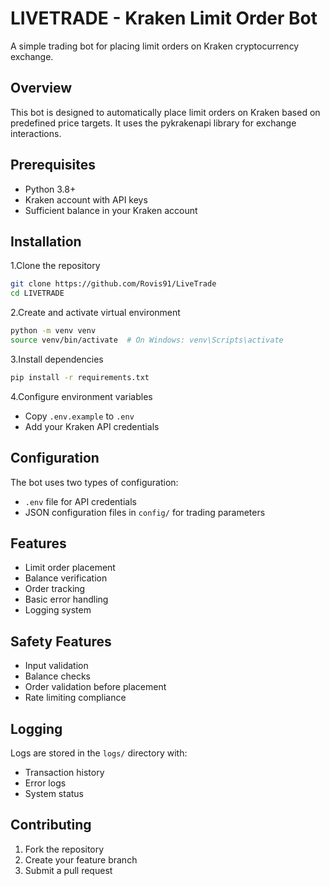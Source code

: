 # LIVETRADE - Kraken Limit Order Bot

A simple trading bot for placing limit orders on Kraken cryptocurrency exchange.

## Overview

This bot is designed to automatically place limit orders on Kraken based on predefined price targets. It uses the pykrakenapi library for exchange interactions.

## Prerequisites

- Python 3.8+
- Kraken account with API keys
- Sufficient balance in your Kraken account

## Installation

1.Clone the repository

```bash
git clone https://github.com/Rovis91/LiveTrade
cd LIVETRADE
```

2.Create and activate virtual environment

```bash
python -m venv venv
source venv/bin/activate  # On Windows: venv\Scripts\activate
```

3.Install dependencies

```bash
pip install -r requirements.txt
```

4.Configure environment variables

- Copy `.env.example` to `.env`
- Add your Kraken API credentials

## Configuration

The bot uses two types of configuration:

- `.env` file for API credentials
- JSON configuration files in `config/` for trading parameters

## Features

- Limit order placement
- Balance verification
- Order tracking
- Basic error handling
- Logging system

## Safety Features

- Input validation
- Balance checks
- Order validation before placement
- Rate limiting compliance

## Logging

Logs are stored in the `logs/` directory with:

- Transaction history
- Error logs
- System status

## Contributing

1. Fork the repository
2. Create your feature branch
3. Submit a pull request
